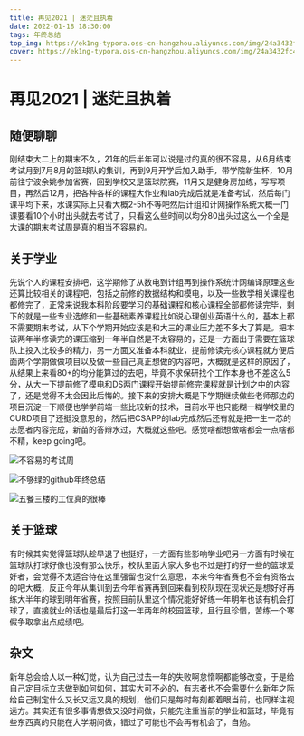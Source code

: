 ```yaml
---
title: 再见2021 | 迷茫且执着
date: 2022-01-18 18:30:00
tags: 年终总结
top_img: https://ek1ng-typora.oss-cn-hangzhou.aliyuncs.com/img/24a3432fc4cdd6ba.jpg
cover: https://ek1ng-typora.oss-cn-hangzhou.aliyuncs.com/img/24a3432fc4cdd6ba.jpg
---
```


# 再见2021 | 迷茫且执着

## 随便聊聊

​		刚结束大二上的期末不久，21年的后半年可以说是过的真的很不容易，从6月结束考试月到7月8月的篮球队的集训，再到9月开学后加入助手，带学院新生杯，10月前往宁波余姚参加省赛，回到学校又是篮球院赛，11月又是健身房加练，写写项目，再然后12月，把各种各样的课程大作业和lab完成后就是准备考试，然后每门课平均下来，水课实际上只看大概2-5h不等吧然后计组和计网操作系统大概一门课要看10个小时出头就去考试了，只看这么些时间以均分80出头过这么一个全是大课的期末考试周是真的相当不容易的。

## 关于学业

​		先说个人的课程安排吧，这学期修了从数电到计组再到操作系统计网编译原理这些还算比较相关的课程吧，包括之前修的数据结构和模电，以及一些数学相关课程也都修完了，正常来说我本科阶段要学习的基础课程和核心课程全部都修读完毕，剩下的就是一些专业选修和一些基础素养课程比如说心理创业英语什么的，基本上都不需要期末考试，从下个学期开始应该是和大三的课业压力差不多大了算是。把本该两年半修读完的课压缩到一年半自然是不太容易的，还是一方面出于需要在篮球队上投入比较多的精力，另一方面又准备本科就业，提前修读完核心课程就方便后面两个学期做做项目以及做一些自己真正想做的内容吧，大概就是这样的原因了，从结果上来看80+的均分能算过的去吧，毕竟不求保研找个工作本身也不差这么5分，从大一下提前修了模电和DS两门课程开始提前修完课程就是计划之中的内容了，还是觉得不太会因此后悔的。接下来的安排大概是下学期继续做些老师那边的项目沉淀一下顺便也学学前端一些比较新的技术，目前水平也只能糊一糊学校里的CURD项目了还挺没意思的，然后把CSAPP的lab完成然后还有就是把一生一芯的志愿者内容完成，新苗的答辩水过，大概就这些吧。感觉啥都想做啥都会一点啥都不精，keep going吧。

![不容易的考试周](https://ek1ng-typora.oss-cn-hangzhou.aliyuncs.com/img/image-20220118182600462.png)

![不够绿的github年终总结](https://ek1ng-typora.oss-cn-hangzhou.aliyuncs.com/img/image-20220118182633115.png)

![五餐三楼的工位真的很棒](https://ek1ng-typora.oss-cn-hangzhou.aliyuncs.com/img/image-20220118182706891.png)

## 关于篮球

​		有时候其实觉得篮球队趁早退了也挺好，一方面有些影响学业吧另一方面有时候在篮球队打球好像也没有那么快乐，校队里面大家大多也不过是打的好一些的篮球爱好者，会觉得不太适合待在这里强留也没什么意思，本来今年省赛也不会有资格去的吧大概，反正今年从集训到去今年省赛再到回来看到校队现在现状还是想好好再练大半年的球到明年省赛，按照目前队里这个情况能好好练一年明年也该有机会打球了，直接就业的话也是最后打这一年两年的校园篮球，且行且珍惜，苦练一个寒假争取拿出点成绩吧。

## 杂文

​		新年总会给人以一种幻觉，认为自己过去一年的失败啊怠惰啊都能够改变，于是给自己定目标立志做到如何如何，其实大可不必的，有志者也不会需要什么新年之际给自己制定什么又长又远又臭的规划，他们只是每时每刻都着眼当前，也同样注视远方。其实还有很多事情想做又没时间做，只能先注重当前的学业和篮球，毕竟有些东西真的只能在大学期间做，错过了可能也不会再有机会了，自勉。

